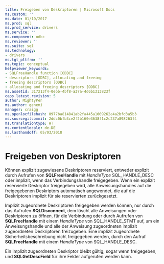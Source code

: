 ```yaml
---
title: Freigeben von Deskriptoren | Microsoft Docs
ms.custom: ''
ms.date: 01/19/2017
ms.prod: sql
ms.prod_service: drivers
ms.service: ''
ms.component: odbc
ms.reviewer: ''
ms.suite: sql
ms.technology:
- drivers
ms.tgt_pltfrm: ''
ms.topic: conceptual
helpviewer_keywords:
- SQLFreeHandle function [ODBC]
- descriptors [ODBC], allocating and freeing
- freeing descriptors [ODBC]
- allocating and freeing descriptors [ODBC]
ms.assetid: 317213f4-0ebb-4bf8-a37a-4d6b1313823f
caps.latest.revision: 5
author: MightyPen
ms.author: genemi
manager: craigg
ms.openlocfilehash: 0977ba814841ab2fa445a1009262e4a2bfd3a5b3
ms.sourcegitcommit: 2ddc0bfb3ce2f2b160e3638f1c2c237a898263f4
ms.translationtype: HT
ms.contentlocale: de-DE
ms.lasthandoff: 05/03/2018
---
```

# <a name="freeing-descriptors"></a>Freigeben von Deskriptoren
Können explizit zugewiesene Deskriptoren reserviert, entweder explizit durch Aufrufen von **SQLFreeHandle** mit *HandleType* SQL_HANDLE_DESC oder implizit, wenn das Verbindungshandle freigegeben. Wenn ein explizit reservierte Deskriptor freigegeben wird, alle Anweisungshandles auf die freigegebenen Deskriptors automatisch angewendet, die auf die Deskriptoren implizit für sie reservierten zurückgesetzt.  
  
 Implizit zugeordnete Deskriptoren freigegeben werden können, nur durch das Aufrufen **SQLDisconnect**, dem löscht alle Anweisungen oder Deskriptoren zu öffnen, für die Verbindung oder durch Aufrufen von **SQLFreeHandle** mit einem  *HandleType* von SQL_HANDLE_STMT auf, um ein Anweisungshandle und alle der Anweisung zugeordneten implizit zugeordneten Deskriptoren freizugeben. Eine implizit zugeordnete Sicherheitsbeschreibung nicht freigegeben werden, durch den Aufruf **SQLFreeHandle** mit einem *HandleType* von SQL_HANDLE_DESC.  
  
 Ein implizit zugeordneten Deskriptor bleibt gültig, sogar wenn freigegeben, und **SQLGetDescField** für ihre Felder aufgerufen werden kann.
